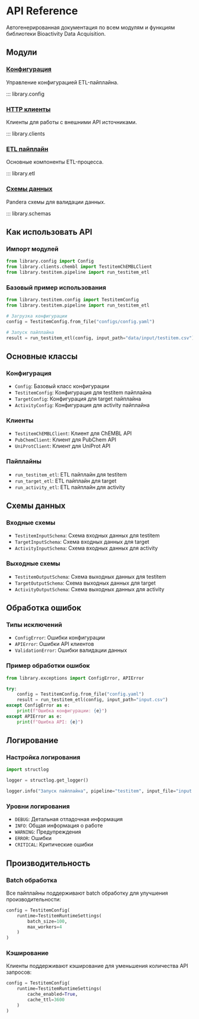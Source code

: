 # API Reference

Автогенерированная документация по всем модулям и функциям библиотеки Bioactivity Data Acquisition.

## Модули

### [Конфигурация](config.md)

Управление конфигурацией ETL-пайплайна.

::: library.config

### [HTTP клиенты](clients.md)

Клиенты для работы с внешними API источниками.

::: library.clients

### [ETL пайплайн](etl.md)

Основные компоненты ETL-процесса.

::: library.etl

### [Схемы данных](schemas.md)

Pandera схемы для валидации данных.

::: library.schemas

## Как использовать API

### Импорт модулей

```python
from library.config import Config
from library.clients.chembl import TestitemChEMBLClient
from library.testitem.pipeline import run_testitem_etl
```

### Базовый пример использования

```python
from library.testitem.config import TestitemConfig
from library.testitem.pipeline import run_testitem_etl

# Загрузка конфигурации
config = TestitemConfig.from_file("configs/config.yaml")

# Запуск пайплайна
result = run_testitem_etl(config, input_path="data/input/testitem.csv")
```

## Основные классы

### Конфигурация

- `Config`: Базовый класс конфигурации
- `TestitemConfig`: Конфигурация для testitem пайплайна
- `TargetConfig`: Конфигурация для target пайплайна
- `ActivityConfig`: Конфигурация для activity пайплайна

### Клиенты

- `TestitemChEMBLClient`: Клиент для ChEMBL API
- `PubChemClient`: Клиент для PubChem API
- `UniProtClient`: Клиент для UniProt API

### Пайплайны

- `run_testitem_etl`: ETL пайплайн для testitem
- `run_target_etl`: ETL пайплайн для target
- `run_activity_etl`: ETL пайплайн для activity

## Схемы данных

### Входные схемы

- `TestitemInputSchema`: Схема входных данных для testitem
- `TargetInputSchema`: Схема входных данных для target
- `ActivityInputSchema`: Схема входных данных для activity

### Выходные схемы

- `TestitemOutputSchema`: Схема выходных данных для testitem
- `TargetOutputSchema`: Схема выходных данных для target
- `ActivityOutputSchema`: Схема выходных данных для activity

## Обработка ошибок

### Типы исключений

- `ConfigError`: Ошибки конфигурации
- `APIError`: Ошибки API клиентов
- `ValidationError`: Ошибки валидации данных

### Пример обработки ошибок

```python
from library.exceptions import ConfigError, APIError

try:
    config = TestitemConfig.from_file("config.yaml")
    result = run_testitem_etl(config, input_path="input.csv")
except ConfigError as e:
    print(f"Ошибка конфигурации: {e}")
except APIError as e:
    print(f"Ошибка API: {e}")
```

## Логирование

### Настройка логирования

```python
import structlog

logger = structlog.get_logger()

logger.info("Запуск пайплайна", pipeline="testitem", input_file="input.csv")
```

### Уровни логирования

- `DEBUG`: Детальная отладочная информация
- `INFO`: Общая информация о работе
- `WARNING`: Предупреждения
- `ERROR`: Ошибки
- `CRITICAL`: Критические ошибки

## Производительность

### Batch обработка

Все пайплайны поддерживают batch обработку для улучшения производительности:

```python
config = TestitemConfig(
    runtime=TestitemRuntimeSettings(
        batch_size=100,
        max_workers=4
    )
)
```

### Кэширование

Клиенты поддерживают кэширование для уменьшения количества API запросов:

```python
config = TestitemConfig(
    runtime=TestitemRuntimeSettings(
        cache_enabled=True,
        cache_ttl=3600
    )
)
```